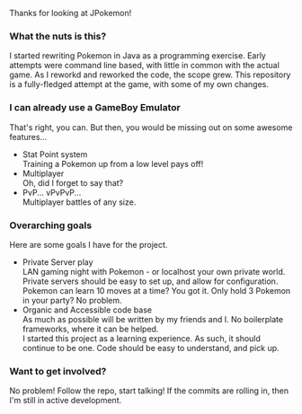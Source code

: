 Thanks for looking at JPokemon!

### What the nuts is this?
I started rewriting Pokemon  in Java as a programming exercise. Early attempts were command line based, with little in common with the actual game. As I reworkd and reworked the code, the scope grew. This repository is a fully-fledged attempt at the game, with some of my own changes.


### I can already use a GameBoy Emulator
That's right, you can. But then, you would be missing out on some awesome features...

* Stat Point system  
  Training a Pokemon up from a low level pays off!
* Multiplayer  
  Oh, did I forget to say that?
* PvP... vPvPvP...  
  Multiplayer battles of any size.


### Overarching goals
Here are some goals I have for the project.

* Private Server play  
  LAN gaming night with Pokemon - or localhost your own private world. Private servers should be easy to set up, and allow for configuration. Pokemon can learn 10 moves at a time? You got it. Only hold 3 Pokemon in your party? No problem.
* Organic and Accessible code base  
  As much as possible will be written by my friends and I. No boilerplate frameworks, where it can be helped.  
  I started this project as a learning experience. As such, it should continue to be one. Code should be easy to understand, and pick up.

### Want to get involved?
No problem! Follow the repo, start talking! If the commits are rolling in, then I'm still in active development.